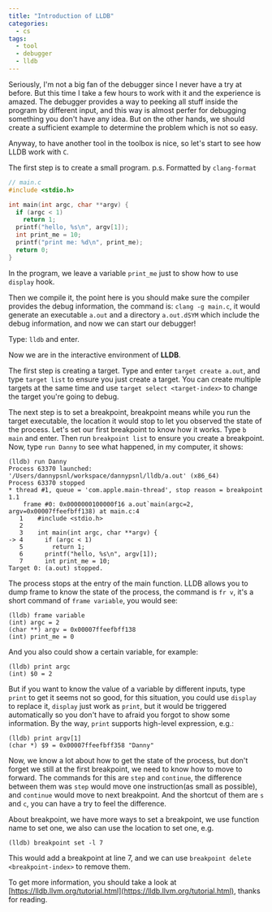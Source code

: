 ```yaml
---
title: "Introduction of LLDB"
categories:
  - cs
tags:
  - tool
  - debugger
  - lldb
---
```


Seriously, I'm not a big fan of the debugger since I never have a try at before. But this time I take a few hours to work with it and the experience is amazed. The debugger provides a way to peeking all stuff inside the program by different input, and this way is almost perfer for debugging something you don't have any idea. But on the other hands, we should create a sufficient example to determine the problem which is not so easy.

Anyway, to have another tool in the toolbox is nice, so let's start to see how LLDB work with `C`.

The first step is to create a small program. p.s. Formatted by `clang-format`

```c
// main.c
#include <stdio.h>

int main(int argc, char **argv) {
  if (argc < 1)
    return 1;
  printf("hello, %s\n", argv[1]);
  int print_me = 10;
  printf("print me: %d\n", print_me);
  return 0;
}
```

In the program, we leave a variable `print_me` just to show how to use `display` hook.

Then we compile it, the point here is you should make sure the compiler provides the debug information, the command is: `clang -g main.c`, it would generate an executable `a.out` and a directory `a.out.dSYM` which include the debug information, and now we can start our debugger!

Type: `lldb` and enter.

Now we are in the interactive environment of **LLDB**.

The first step is creating a target. Type and enter `target create a.out`, and type `target list` to ensure you just create a target. You can create multiple targets at the same time and use `target select <target-index>` to change the target you're going to debug.

The next step is to set a breakpoint, breakpoint means while you run the target executable, the location it would stop to let you observed the state of the process. Let's set our first breakpoint to know how it works. Type `b main` and enter. Then run `breakpoint list` to ensure you create a breakpoint. Now, type `run Danny` to see what happened, in my computer, it shows:

```
(lldb) run Danny
Process 63370 launched: '/Users/dannypsnl/workspace/dannypsnl/lldb/a.out' (x86_64)
Process 63370 stopped
* thread #1, queue = 'com.apple.main-thread', stop reason = breakpoint 1.1
    frame #0: 0x0000000100000f16 a.out`main(argc=2, argv=0x00007ffeefbff138) at main.c:4
   1    #include <stdio.h>
   2
   3    int main(int argc, char **argv) {
-> 4      if (argc < 1)
   5        return 1;
   6      printf("hello, %s\n", argv[1]);
   7      int print_me = 10;
Target 0: (a.out) stopped.
```

The process stops at the entry of the main function. LLDB allows you to dump frame to know the state of the process, the command is `fr v`, it's a short command of `frame variable`, you would see:

```
(lldb) frame variable
(int) argc = 2
(char **) argv = 0x00007ffeefbff138
(int) print_me = 0
```

And you also could show a certain variable, for example:

```
(lldb) print argc
(int) $0 = 2
```

But if you want to know the value of a variable by different inputs, type `print` to get it seems not so good, for this situation, you could use `display` to replace it, `display` just work as `print`, but it would be triggered automatically so you don't have to afraid you forgot to show some information. By the way, `print` supports high-level expression, e.g.:

```
(lldb) print argv[1]
(char *) $9 = 0x00007ffeefbff358 "Danny"
```

Now, we know a lot about how to get the state of the process, but don't forget we still at the first breakpoint, we need to know how to move to forward. The commands for this are `step` and `continue`, the difference between them was `step` would move one instruction(as small as possible), and `continue` would move to next breakpoint. And the shortcut of them are `s` and `c`, you can have a try to feel the difference.

About breakpoint, we have more ways to set a breakpoint, we use function name to set one, we also can use the location to set one, e.g.

```
(lldb) breakpoint set -l 7
```

This would add a breakpoint at line 7, and we can use `breakpoint delete <breakpoint-index>` to remove them.

To get more information, you should take a look at [https://lldb.llvm.org/tutorial.html](https://lldb.llvm.org/tutorial.html), thanks for reading.
